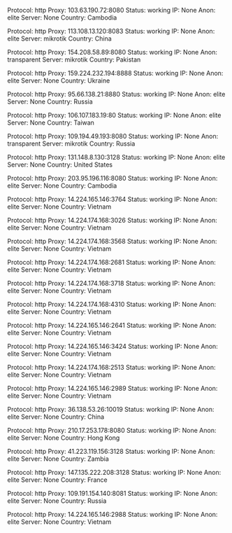 Protocol: http
Proxy: 103.63.190.72:8080
Status: working
IP: None
Anon: elite
Server: None
Country: Cambodia

Protocol: http
Proxy: 113.108.13.120:8083
Status: working
IP: None
Anon: elite
Server: mikrotik
Country: China

Protocol: http
Proxy: 154.208.58.89:8080
Status: working
IP: None
Anon: transparent
Server: mikrotik
Country: Pakistan

Protocol: http
Proxy: 159.224.232.194:8888
Status: working
IP: None
Anon: elite
Server: None
Country: Ukraine

Protocol: http
Proxy: 95.66.138.21:8880
Status: working
IP: None
Anon: elite
Server: None
Country: Russia

Protocol: http
Proxy: 106.107.183.19:80
Status: working
IP: None
Anon: elite
Server: None
Country: Taiwan

Protocol: http
Proxy: 109.194.49.193:8080
Status: working
IP: None
Anon: transparent
Server: mikrotik
Country: Russia

Protocol: http
Proxy: 131.148.8.130:3128
Status: working
IP: None
Anon: elite
Server: None
Country: United States

Protocol: http
Proxy: 203.95.196.116:8080
Status: working
IP: None
Anon: elite
Server: None
Country: Cambodia

Protocol: http
Proxy: 14.224.165.146:3764
Status: working
IP: None
Anon: elite
Server: None
Country: Vietnam

Protocol: http
Proxy: 14.224.174.168:3026
Status: working
IP: None
Anon: elite
Server: None
Country: Vietnam

Protocol: http
Proxy: 14.224.174.168:3568
Status: working
IP: None
Anon: elite
Server: None
Country: Vietnam

Protocol: http
Proxy: 14.224.174.168:2681
Status: working
IP: None
Anon: elite
Server: None
Country: Vietnam

Protocol: http
Proxy: 14.224.174.168:3718
Status: working
IP: None
Anon: elite
Server: None
Country: Vietnam

Protocol: http
Proxy: 14.224.174.168:4310
Status: working
IP: None
Anon: elite
Server: None
Country: Vietnam

Protocol: http
Proxy: 14.224.165.146:2641
Status: working
IP: None
Anon: elite
Server: None
Country: Vietnam

Protocol: http
Proxy: 14.224.165.146:3424
Status: working
IP: None
Anon: elite
Server: None
Country: Vietnam

Protocol: http
Proxy: 14.224.174.168:2513
Status: working
IP: None
Anon: elite
Server: None
Country: Vietnam

Protocol: http
Proxy: 14.224.165.146:2989
Status: working
IP: None
Anon: elite
Server: None
Country: Vietnam

Protocol: http
Proxy: 36.138.53.26:10019
Status: working
IP: None
Anon: elite
Server: None
Country: China

Protocol: http
Proxy: 210.17.253.178:8080
Status: working
IP: None
Anon: elite
Server: None
Country: Hong Kong

Protocol: http
Proxy: 41.223.119.156:3128
Status: working
IP: None
Anon: elite
Server: None
Country: Zambia

Protocol: http
Proxy: 147.135.222.208:3128
Status: working
IP: None
Anon: elite
Server: None
Country: France

Protocol: http
Proxy: 109.191.154.140:8081
Status: working
IP: None
Anon: elite
Server: None
Country: Russia

Protocol: http
Proxy: 14.224.165.146:2988
Status: working
IP: None
Anon: elite
Server: None
Country: Vietnam

